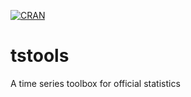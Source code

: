 [![CRAN](https://img.shields.io/cran/v/devtools.svg?style=flat-square)]()	

# tstools
A time series toolbox for official statistics
